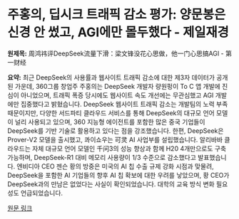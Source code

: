 # 주홍의, 딥시크 트래픽 감소 평가: 양문봉은 신경 안 썼고, AGI에만 몰두했다 - 제일재경

**원제목:** 周鸿祎评DeepSeek流量下滑：梁文锋没花心思做，他一门心思搞AGI - 第一财经

**요약:** 최근 DeepSeek의 사용률과 웹사이트 트래픽 감소에 대한 제3자 데이터가 공개된 가운데, 360그룹 창업주 주홍의는 DeepSeek 개발자 량원펑이 To C 앱 개발에 진심이 아니었으며, 트래픽 폭증 당시에도 웹사이트 속도 개선에는 무관심했고 AGI 개발에만 집중했다고 밝혔습니다.  DeepSeek 웹사이트 트래픽 감소는 개발팀의 노력 부족 때문이지만, 다양한 서드파티 클라우드 서비스를 통해 DeepSeek의 대규모 언어 모델이 널리 사용되고 있으며, 360 지능형 에이전트를 포함한 많은 중국 기업들이 DeepSeek를 기반 기술로 활용하고 있다는 점을 강조했습니다.  한편, DeepSeek은 Prover-V2 모델을 출시했고, 콰이쇼우는 可灵 AI 사업부를 설립했습니다.  알리바바 클라우드는 자체 대규모 언어 모델인 千问3의 성능 향상과 함께 H20 4개만으로도 구축 가능하며, DeepSeek-R1 대비 메모리 사용량이 1/3 수준으로 감소했다고 발표했습니다.  엔비디아 CEO 젠슨 황의 방중은 미국의 AI 칩 수출 규제 강화 시점과 맞물려, DeepSeek을 포함한 AI 기업들의 향후 AI 칩 확보에 대한 우려를 낳았으며,  황 CEO가 DeepSeek과의 만남은 없었다는 사실이 확인되었습니다.  대학의 교육 방식 변화 필요성도 언급되었습니다.

[원문 링크](https://www.yicai.com/news/102737274.html)
